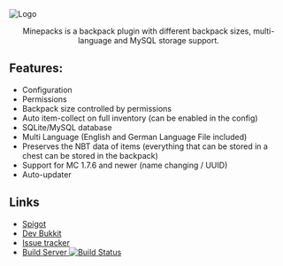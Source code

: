 <img align="center" src ="https://pcgamingfreaks.at/images/minepacks.png" alt="Logo" />
<p align="center">Minepacks is a backpack plugin with different backpack sizes, multi-language and MySQL storage support.</p>

## Features:
* Configuration
* Permissions
* Backpack size controlled by permissions
* Auto item-collect on full inventory (can be enabled in the config)
* SQLite/MySQL database
* Multi Language (English and German Language File included)
* Preserves the NBT data of items (everything that can be stored in a chest can be stored in the backpack)
* Support for MC 1.7.6 and newer (name changing / UUID)
* Auto-updater

## Links
* [Spigot](https://www.spigotmc.org/resources/minepacks.19286/)
* [Dev Bukkit](http://dev.bukkit.org/bukkit-plugins/minepacks/)
* [Issue tracker](https://github.com/GeorgH93/Minepacks/issues)
* [Build Server ![Build Status](http://ci.pcgamingfreaks.at/job/Minepacks%20V2/badge/icon)](http://ci.pcgamingfreaks.at/job/Minepacks%20V2/)